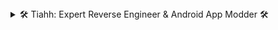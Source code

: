 <details>
<summary>🛠 Tiahh: Expert Reverse Engineer & Android App Modder 🛠</summary>

![SPDM Team Logo](https://raw.githubusercontent.com/Tiahh/Tiahh/main/SPDMTeamArc.png)

---

## [🌐 CEO of SPDM Team S.R.L.](https://spdmteam.com/)
## [🚀 Founder of Arceus X & RoSaverX](https://spdmteam.com/arceusx)

### Languages & Technologies:
- Proficient in C#, C++, C, Java, Lua, and JavaScript.
- Extensive experience in reverse engineering and modding Android applications.

### Marketing:
- Leveraging a blend of technical knowledge and marketing strategies to drive brand growth and engagement.

### 🔗 Connect with me:
- [Discord](https://discord.gg/arceus)

</details>
